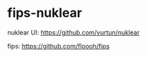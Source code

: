 # fips-nuklear

nuklear UI: https://github.com/vurtun/nuklear

fips: https://github.com/floooh/fips
